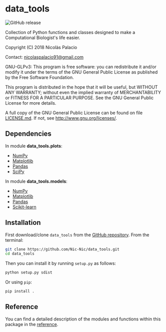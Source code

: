 # data_tools
![GitHub release](https://img.shields.io/badge/release-v0.0.3-brightgreen.svg)

Collection of Python functions and classes designed to make a
Computational Biologist's life easier.


Copyright (C) 2018 Nicolàs Palacio

Contact: [nicolaspalacio91@gmail.com](mailto:nicolaspalacio91@gmail.com)

GNU-GLPv3:
This program is free software: you can redistribute it and/or modify it
under the terms of the GNU General Public License as published by the
Free Software Foundation.

This program is distributed in the hope that it will be useful, but
WITHOUT ANY WARRANTY; without even the implied warranty of
MERCHANTABILITY or FITNESS FOR A PARTICULAR PURPOSE. See the GNU General
Public License for more details.

A full copy of the GNU General Public License can be found on file
[LICENSE.md](LICENSE.md). If not, see <http://www.gnu.org/licenses/>.

## Dependencies

In module **data_tools.plots**:

- [NumPy](http://www.numpy.org/)
- [Matplotlib](https://matplotlib.org/)
- [Pandas](https://pandas.pydata.org/)
- [SciPy](https://www.scipy.org/)

In module **data_tools.models**:

- [NumPy](http://www.numpy.org/)
- [Matplotlib](https://matplotlib.org/)
- [Pandas](https://pandas.pydata.org/)
- [Scikit-learn](http://scikit-learn.org/stable/index.html)

## Installation

First download/clone `data_tools` from the [GitHub repository](https://github.com/Nic-Nic/data_tools.git).
From the terminal:

```bash
git clone https://github.com/Nic-Nic/data_tools.git
cd data_tools
```

Then you can install it by running `setup.py` as follows:

```bash
python setup.py sdist
```

Or using `pip`:

```bash
pip install .
```

## Reference

You can find a detailed description of the modules and functions within
this package in the [reference](/docs/build/latex/data_tools.pdf).
